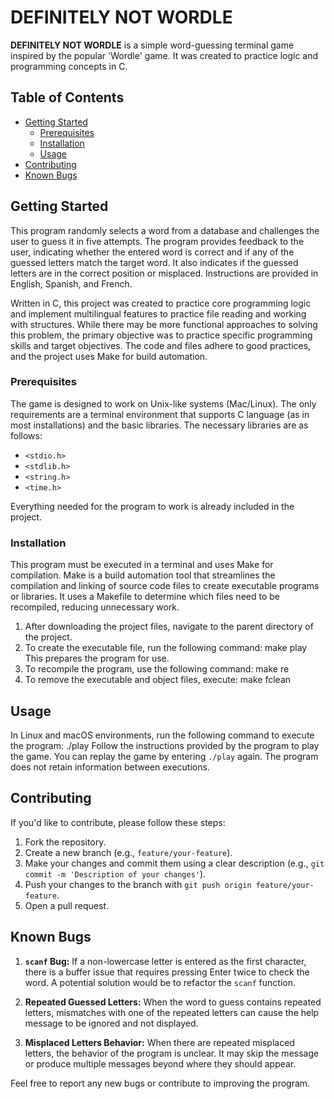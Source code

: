 # DEFINITELY NOT WORDLE

**DEFINITELY NOT WORDLE** is a simple word-guessing terminal game inspired by the popular 'Wordle' game. It was created to practice logic and programming concepts in C.

## Table of Contents

- [Getting Started](#getting-started)
  - [Prerequisites](#prerequisites)
  - [Installation](#installation)
  - [Usage](#usage)
- [Contributing](#contributing)
- [Known Bugs](#known-bugs)

## Getting Started

This program randomly selects a word from a database and challenges the user to guess it in five attempts. The program provides feedback to the user, indicating whether the entered word is correct and if any of the guessed letters match the target word. It also indicates if the guessed letters are in the correct position or misplaced. Instructions are provided in English, Spanish, and French.

Written in C, this project was created to practice core programming logic and implement multilingual features to practice file reading and working with structures. While there may be more functional approaches to solving this problem, the primary objective was to practice specific programming skills and target objectives. The code and files adhere to good practices, and the project uses Make for build automation.

### Prerequisites

The game is designed to work on Unix-like systems (Mac/Linux). The only requirements are a terminal environment that supports C language (as in most installations) and the basic libraries. The necessary libraries are as follows:

- `<stdio.h>`
- `<stdlib.h>`
- `<string.h>`
- `<time.h>`

Everything needed for the program to work is already included in the project.

### Installation

This program must be executed in a terminal and uses Make for compilation. Make is a build automation tool that streamlines the compilation and linking of source code files to create executable programs or libraries. It uses a Makefile to determine which files need to be recompiled, reducing unnecessary work.

1. After downloading the project files, navigate to the parent directory of the project.
2. To create the executable file, run the following command:
make play
This prepares the program for use.
3. To recompile the program, use the following command:
make re
4. To remove the executable and object files, execute:
make fclean


## Usage

In Linux and macOS environments, run the following command to execute the program:
./play
Follow the instructions provided by the program to play the game. You can replay the game by entering `./play` again. The program does not retain information between executions.

## Contributing

If you'd like to contribute, please follow these steps:

1. Fork the repository.
2. Create a new branch (e.g., `feature/your-feature`).
3. Make your changes and commit them using a clear description (e.g., `git commit -m 'Description of your changes'`).
4. Push your changes to the branch with `git push origin feature/your-feature`.
5. Open a pull request.

## Known Bugs

1. **`scanf` Bug:** If a non-lowercase letter is entered as the first character, there is a buffer issue that requires pressing Enter twice to check the word. A potential solution would be to refactor the `scanf` function.

2. **Repeated Guessed Letters:** When the word to guess contains repeated letters, mismatches with one of the repeated letters can cause the help message to be ignored and not displayed.

3. **Misplaced Letters Behavior:** When there are repeated misplaced letters, the behavior of the program is unclear. It may skip the message or produce multiple messages beyond where they should appear.

Feel free to report any new bugs or contribute to improving the program.
